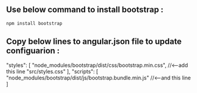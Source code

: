 ## Use below command to install bootstrap : 

    npm install bootstrap

## Copy below lines to angular.json file to update configuarion :

"styles": [
          "node_modules/bootstrap/dist/css/bootstrap.min.css", //<--add this line
          "src/styles.css"
        ],
        "scripts": [
          "node_modules/bootstrap/dist/js/bootstrap.bundle.min.js" //<--and this line
        ]
